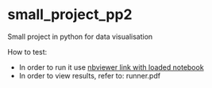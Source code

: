 # small_project_pp2
Small project in python for data visualisation

How to test:
* In order to run it use [nbviewer link with loaded notebook](https://nbviewer.org/github/gkaretka/small_project_pp2/blob/main/runner.ipynb)
* In order to view results, refer to: runner.pdf
